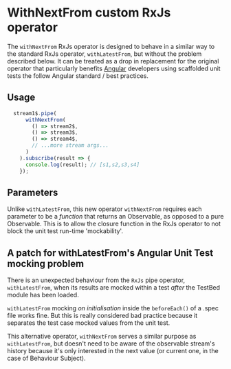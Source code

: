 # WithNextFrom custom RxJs operator

The `withNextFrom` RxJs operator is designed to behave in a similar way to the standard RxJs operator, `withLatestFrom`, but without the problem described below. It can be treated as a drop in replacement for the original operator that particularly benefits [Angular](https://angular.io/) developers using scaffolded unit tests the follow Angular standard / best practices.

## Usage

```Typescript
  stream1$.pipe(
      withNextFrom(
        () => stream2$,
        () => stream3$,
        () => stream4$,
        // ...more stream args...
      )
    ).subscribe(result => {
      console.log(result); // [s1,s2,s3,s4]
    });
```

## Parameters

Unlike `withLatestFrom`, this new operator `withNextFrom` requires each parameter to be a _function_ that returns an Observable, as opposed to a pure Observable. This is to allow the closure function in the RxJs operator to not block the unit test run-time 'mockability'.

## A patch for withLatestFrom's Angular Unit Test mocking problem

There is an unexpected behaviour from the `RxJs` pipe operator, `withLatestFrom`, when its results are mocked within a test _after_ the TestBed module has been loaded.

`withLatestFrom` mocking _on initialisation_ inside the `beforeEach()` of a .spec file works fine. But this is really considered bad practice because it separates the test case mocked values from the unit test.

This alternative operator, `withNextFrom` serves a similar purpose as `withLatestFrom`, but doesn't need to be aware of the observable stream's history because it's only interested in the next value (or current one, in the case of Behaviour Subject).
